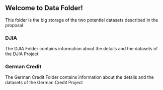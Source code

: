 ## Welcome to Data Folder! 
This folder is the big storage of the two potential datasets described in the proposal 

### DJIA
The DJIA Folder contains information about the details and the datasets of the DJIA Project

### German Credit
The German Credit Folder contains information about the details and the datasets of the German Credit Project